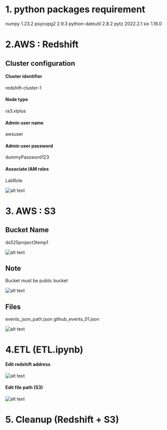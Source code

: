 ﻿# 1. python packages requirement

numpy 1.23.2
psycopg2 2.9.3
python-dateutil 2.8.2
pytz 2022.2.1
six 1.16.0


#  2.AWS : Redshift
## Cluster configuration
<h4>Cluster identifier</h4>

redshift-cluster-1

<h4>Node type</h4>
ra3.xlplus

<h4>Admin user name</h4>
awsuser

<h4>Admin user password</h4>
dummyPassword123

<h4>Associate IAM roles</h4>
LabRole

![alt text](https://cdn.discordapp.com/attachments/953573962519031848/1028051541816512582/52531.png)


# 3. AWS : S3

## Bucket Name
ds525project3temp1

![alt text](https://cdn.discordapp.com/attachments/953573962519031848/1028052400143073370/52532.png)

## Note

Bucket must be public bucket

![alt text](https://cdn.discordapp.com/attachments/953573962519031848/1028052400646402119/52533.png)

## Files
events_json_path.json
github_events_01.json

![alt text](https://cdn.discordapp.com/attachments/953573962519031848/1028052401032269906/52534.png)
# 4.ETL (ETL.ipynb)
<h4>Edit redshift address</h4>

![alt text](https://cdn.discordapp.com/attachments/953573962519031848/1028058632820105287/52539.png)

<h4>Edit file path (S3)</h4>

![alt text](https://cdn.discordapp.com/attachments/953573962519031848/1028052402491895868/52537.png)

# 5. Cleanup (Redshift + S3)
